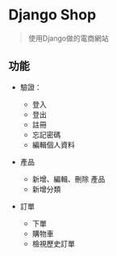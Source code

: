 # Django Shop

> 使用Django做的電商網站

## 功能

- 驗證：
    - 登入
    - 登出
    - 註冊
    - 忘記密碼
    - 編輯個人資料

- 產品
    - 新增、編輯、刪除 產品
    - 新增分類

- 訂單
    - 下單
    - 購物車
    - 檢視歷史訂單
